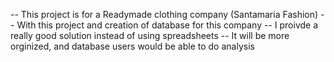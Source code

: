 -- This project is for a Readymade clothing company (Santamaria Fashion)
-- With this project and creation of database for this company
-- I proivde a really good solution instead of using spreadsheets 
-- It will be more orginized, and database users would be able to do analysis
